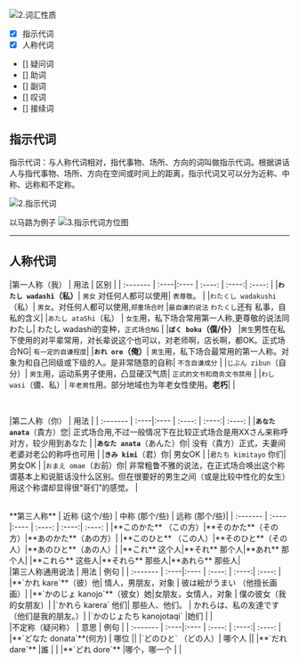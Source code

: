 
![2.词汇性质](https://leanote.com/api/file/getImage?fileId=58959796ab64413b80000495)

* [x] 指示代词
* [x] 人称代词
* [] 疑问词
* [] 助词
* [] 副词
* [] 叹词
* [] 接续词


## 指示代词

指示代词：与人称代词相对，指代事物、场所、方向的词叫做指示代词。根据讲话人与指代事物、场所、方向在空间或时间上的距离，指示代词又可以分为近称、中称、远称和不定称。

![2.指示代词](http://f5.hjfile.cn/menu/20120509/20120509120845495_1804.jpg)

以马路为例子
![3.指示代词方位图](https://leanote.com/api/file/getImage?fileId=58959effab64413b800004f4)


---


## 人称代词

|第一人称（我） | 用法  |  区别  |
| :------- | :----|:---- | :----: | :----:| :----: |
|**`わたし wadashi`（私）**|  `男女` 对任何人都可以使用| `表尊敬`。 |
|`わたくし wadakushi`（私）|  `男女`。对任何人都可以使用,`郑重场合时` |`最自谦的说法` `わたくし`还有 私事，自私的含义|
|`あたし ataShi`（私） | `女生`用，私下场合常用第一人称,更尊敬的说法同わたし| わたし wadashi的变种，`正式场合NG` |
|**`ぼく boku`（僕/仆）** |`男生`男性在私下使用的对平辈常用，对长辈说这个也可以，对老师啊，店长啊，都OK。正式场合NG|  `有一定的自谦程度`|
|**`おれ ore`（俺）**| `男生`用，私下场合最常用的第一人称。对象为和自己同级或下级的人。是非常随意的自称| `不含自谦成分` |
|`じぶん zibun`（自分）| `男生`用，运动系男子使用，凸显硬汉气质| `正式的文书和商务文书禁用` |
|`わし wasi`（儂、私）| `年老男性`用。部分地域也为年老女性使用。**老朽**| |

<br/>

|第二人称（你）  | 用法  |
| :------- | :----|:---- | :----: | :----:| :----: |
|**`あなた anata`**（貴方）您| 正式场合用,不过一般情况下在比较正式场合是用XXさん来称呼对方，较少用到あなた  |
|**`あなた anata`**（あんた）你| 没有（貴方）正式，夫妻间老婆对老公的称呼也可用 |
|**`きみ kimi`**（君）你| 男女OK |
|`君たち kimitayo` 你们| 男女OK |
|`おまえ omae`（お前）你| 非常粗鲁不雅的说法，在正式场合唤出这个称谓基本上和说脏话没什么区别。但在很要好的男生之间（或是比较中性化的女生）用这个称谓却显得很“哥们”的感觉。 |

<br/>
**第三人称**
| 近称 (这个/些) | 中称 (那个/些)  | 远称 (那个/些)|
| :------- | :----|:---- | :----: | :----:| :----: |
|**このかた** （この方）|**そのかた**（その方）|**あのかた**（あの方）|
|**このひと** （この人）|**そのひと**（その人）|**あのひと**（あの人）|
|**これ** 这个人|**それ** 那个人|**あれ** 那个人|
|**これら** 这些人|**それら** 那些人|**あれら** 那些人|

<br/>
|第三人称通用说法  | 用法  |  例句 |
| :------- | :----|:---- | :----: | :----:| :----: |
|**`かれ kare`**（彼）他| 情人，男朋友，对象 | 彼は絵がうまい （他擅长画画）|
|**`かのじょ kanojo`**（彼女）她|女朋友，女情人，对象 | 僕の彼女（我的女朋友）|
|`かれら karera` 他们| 那些人、他们。  | かれらは、私の友達です（他们是我的朋友。）|
|`かのじょたち kanojotaqi` |她们 | |

<br/>
|不定称（疑问称）  | 意思 |  例句 |
| :------- | :----|:---- | :----: | :----:| :----: |
|**`どなた donata`**(何方) | 哪位 ||
|`どのひと` （どの人）| 哪个人 ||
|**`だれ dare`** |誰 | |
|**`どれ dore`**  |哪个，哪一个 | |
